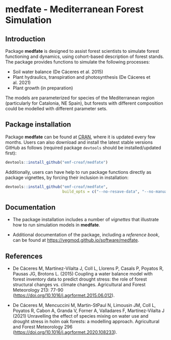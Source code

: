 medfate - Mediterranean Forest Simulation
================

## Introduction

Package **medfate** is designed to assist forest scientists to simulate
forest functioning and dynamics, using cohort-based description of
forest stands. The package provides functions to simulate the following
processes:

-   Soil water balance (De Cáceres et al. 2015)
-   Plant hydraulics, transpiration and photosynthesis (De Cáceres et
    al. 2021)
-   Plant growth (in preparation)

The models are parameterized for species of the Mediterranean region
(particularly for Catalonia, NE Spain), but forests with different
composition could be modelled with different parameter sets.

## Package installation

Package **medfate** can be found at
[CRAN](https://CRAN.R-project.org/package=medfate), where it is updated
every few months. Users can also download and install the latest stable
versions GitHub as follows (required package `devtools` should be
installed/updated first):

``` r
devtools::install_github("emf-creaf/medfate")
```

Additionally, users can have help to run package functions directly as
package vignettes, by forcing their inclusion in installation:

``` r
devtools::install_github("emf-creaf/medfate", 
                         build_opts = c("--no-resave-data", "--no-manual"))
```

## Documentation

-   The package installation includes a number of *vignettes* that
    illustrate how to run simulation models in **medfate**.

-   Additional documentation of the package, including a *reference
    book*, can be found at <https://vegmod.github.io/software/medfate>.

## References

-   De Cáceres M, Martínez-Vilalta J, Coll L, Llorens P, Casals P,
    Poyatos R, Pausas JG, Brotons L. (2015) Coupling a water balance
    model with forest inventory data to predict drought stress: the role
    of forest structural changes vs. climate changes. Agricultural and
    Forest Meteorology 213: 77-90
    (<https://doi.org/10.1016/j.agrformet.2015.06.012>).

-   De Cáceres M, Mencuccini M, Martin-StPaul N, Limousin JM, Coll L,
    Poyatos R, Cabon A, Granda V, Forner A, Valladares F,
    Martínez-Vilalta J (2021) Unravelling the effect of species mixing
    on water use and drought stress in holm oak forests: a modelling
    approach. Agricultural and Forest Meteorology 296
    (<https://doi.org/10.1016/j.agrformet.2020.108233>).
